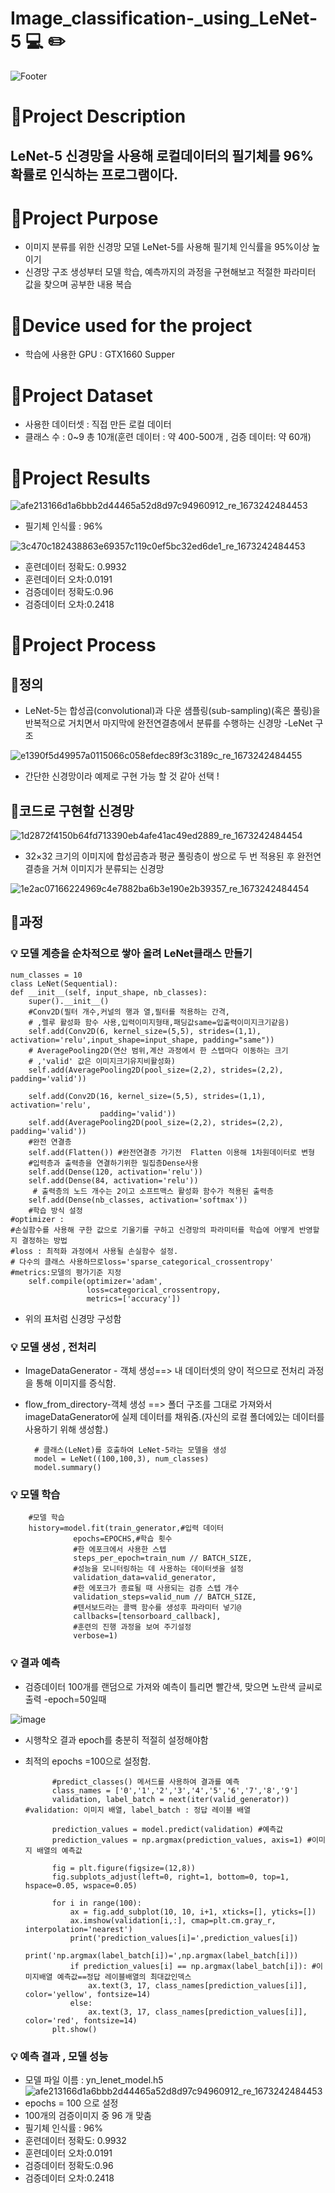 # Image_classification-_using_LeNet-5 :computer:  :pencil2:
![Footer](https://capsule-render.vercel.app/api?type=waving&color=auto&height=200&section=footer)

# :pushpin:Project Description
LeNet-5 신경망을 사용해 로컬데이터의 필기체를 96%확률로 인식하는 프로그램이다.
-----------------------------------------------------------

# :pushpin:Project Purpose
- 이미지 분류를 위한 신경망 모델 LeNet-5를 사용해 필기체 인식률을 95%이상 높이기
- 신경망 구조 생성부터 모델 학습, 예측까지의 과정을 구현해보고 적절한 파라미터 값을 찾으며 공부한 내용 복습

# :pushpin:Device used for the project
- 학습에 사용한 GPU : GTX1660 Supper

# :pushpin:Project Dataset
- 사용한 데이터셋 : 직접 만든 로컬 데이터
- 클래스 수 : 0~9 총 10개(훈련 데이터 : 약 400-500개 , 검증 데이터: 약 60개)

# :pushpin:Project Results
![afe213166d1a6bbb2d44465a52d8d97c94960912_re_1673242484453](https://user-images.githubusercontent.com/105347300/211253351-b02c9ef4-9275-419d-a556-a26afc951867.png)

- 필기체 인식률 : 96%

![3c470c182438863e69357c119c0ef5bc32ed6de1_re_1673242484453](https://user-images.githubusercontent.com/105347300/211253417-19712100-0453-4bf5-a87d-d97a7f9b03e9.png)

- 훈련데이터 정확도: 0.9932
- 훈련데이터 오차:0.0191
- 검증데이터 정확도:0.96
- 검증데이터 오차:0.2418

# :pushpin:Project Process

## :loudspeaker:정의
- LeNet-5는 합성곱(convolutional)과 다운 샘플링(sub-sampling)(혹은 풀링)을 반복적으로 거치면서 마지막에 완전연결층에서 분류를 수행하는 신경망
-LeNet 구조

![e1390f5d49957a0115066c058efdec89f3c3189c_re_1673242484455](https://user-images.githubusercontent.com/105347300/211254579-e2d5ef45-7872-4d00-941a-ee69929af675.png)

- 간단한 신경망이라 예제로 구현 가능 할 것 같아 선택 !

## :loudspeaker:코드로 구현할 신경망
![1d2872f4150b64fd713390eb4afe41ac49ed2889_re_1673242484454](https://user-images.githubusercontent.com/105347300/211254676-b6d17385-bd8c-4135-945a-48eb9fecd425.png)

- 32×32 크기의 이미지에 합성곱층과 평균 풀링층이 쌍으로 두 번 적용된 후 완전연결층을 거쳐 이미지가 분류되는 신경망

![1e2ac07166224969c4e7882ba6b3e190e2b39357_re_1673242484454](https://user-images.githubusercontent.com/105347300/211254746-9cf88006-65e0-4ed0-993b-86a6358d9798.png)

## :loudspeaker:과정

### :bulb: 모델 계층을 순차적으로 쌓아 올려 LeNet클래스 만들기


    num_classes = 10
    class LeNet(Sequential):
    def __init__(self, input_shape, nb_classes): 
        super().__init__()
        #Conv2D(필터 개수,커널의 행과 열,필터를 적용하는 간격,
        # ,렐루 활성화 함수 사용,입력이미지형태,패딩값same=입출력이미지크기같음)
        self.add(Conv2D(6, kernel_size=(5,5), strides=(1,1), activation='relu',input_shape=input_shape, padding="same")) 
        # AveragePooling2D(연산 범위,계산 과정에서 한 스텝마다 이동하는 크기
        # ,'valid' 값은 이미지크기유지비활성화)                        
        self.add(AveragePooling2D(pool_size=(2,2), strides=(2,2), padding='valid')) 
 
        self.add(Conv2D(16, kernel_size=(5,5), strides=(1,1), activation='relu',
                        padding='valid'))
        self.add(AveragePooling2D(pool_size=(2,2), strides=(2,2), padding='valid'))
        #완전 연결층
        self.add(Flatten()) #완전연결층 가기전  Flatten 이용해 1차원데이터로 변형
        #입력층과 출력층을 연결하기위한 밀집층Dense사용 
        self.add(Dense(120, activation='relu'))
        self.add(Dense(84, activation='relu'))
         # 출력층의 노드 개수는 2이고 소프트맥스 활성화 함수가 적용된 출력층   
        self.add(Dense(nb_classes, activation='softmax'))
        #학습 방식 설정
    #optimizer : 
    #손실함수를 사용해 구한 값으로 기울기를 구하고 신경망의 파라미터를 학습에 어떻게 반영할지 결정하는 방법
    #loss : 최적화 과정에서 사용될 손실함수 설정.
    # 다수의 클래스 사용하므로loss='sparse_categorical_crossentropy'
    #metrics:모델의 평가기준 지정
        self.compile(optimizer='adam',
                     loss=categorical_crossentropy,
                     metrics=['accuracy'])


- 위의 표처럼 신경망 구성함

### :bulb: 모델 생성 , 전처리
- ImageDataGenerator - 객체 생성==> 내 데이터셋의 양이 적으므로 전처리 과정을 통해 이미지를 증식함.
- flow_from_directory-객체 생성 ==> 폴더 구조를 그대로 가져와서 imageDataGenerator에 실제 데이터를 채워줌.(자신의 로컬 폴더에있는 데이터를 사용하기 위해 생성함.)

        # 클래스(LeNet)를 호출하여 LeNet-5라는 모델을 생성
        model = LeNet((100,100,3), num_classes) 
        model.summary()
        
### :bulb: 모델 학습
        #모델 학습
        history=model.fit(train_generator,#입력 데이터
                  epochs=EPOCHS,#학습 횟수
                  #한 에포크에서 사용한 스텝
                  steps_per_epoch=train_num // BATCH_SIZE,
                  #성능을 모니터링하는 데 사용하는 데이터셋을 설정
                  validation_data=valid_generator,
                  #한 에포크가 종료될 때 사용되는 검증 스텝 개수
                  validation_steps=valid_num // BATCH_SIZE,
                  #텐서보드라는 콜백 함수를 생성후 파라미터 넣기@
                  callbacks=[tensorboard_callback],
                  #훈련의 진행 과정을 보여 주기설정
                  verbose=1) 

### :bulb: 결과 예측
- 검증데이터 100개를 랜덤으로 가져와 예측이 틀리면 빨간색, 맞으면 노란색 글씨로 출력
-epoch=50일때

![image](https://user-images.githubusercontent.com/105347300/211257076-478e1c50-df75-45dd-a5da-80622c6ee2da.png)

- 시행착오 결과 epoch를 충분히 적절히 설정해야함
- 최적의 epochs =100으로 설정함.

            #predict_classes() 메서드를 사용하여 결과를 예측
            class_names = ['0','1','2','3','4','5','6','7','8','9']
            validation, label_batch = next(iter(valid_generator)) #validation: 이미지 배열, label_batch : 정답 레이블 배열

            prediction_values = model.predict(validation) #예측값
            prediction_values = np.argmax(prediction_values, axis=1) #이미지 배열의 예측값

            fig = plt.figure(figsize=(12,8))
            fig.subplots_adjust(left=0, right=1, bottom=0, top=1, hspace=0.05, wspace=0.05)

            for i in range(100):
                ax = fig.add_subplot(10, 10, i+1, xticks=[], yticks=[])
                ax.imshow(validation[i,:], cmap=plt.cm.gray_r, interpolation='nearest')
                print('prediction_values[i]=',prediction_values[i])
                print('np.argmax(label_batch[i])=',np.argmax(label_batch[i]))
                if prediction_values[i] == np.argmax(label_batch[i]): #이미지배열 예측값==정답 레이블배열의 최대값인덱스
                    ax.text(3, 17, class_names[prediction_values[i]], color='yellow', fontsize=14)
                else:
                    ax.text(3, 17, class_names[prediction_values[i]], color='red', fontsize=14)
            plt.show()
            
### :bulb: 예측 결과 , 모델 성능
- 모델 파일 이름 : yn_lenet_model.h5 
![afe213166d1a6bbb2d44465a52d8d97c94960912_re_1673242484453](https://user-images.githubusercontent.com/105347300/211256338-6ab2f5c0-8555-4452-8c57-f9073af9b3b7.png)
- epochs =  100 으로 설정
- 100개의 검증이미지 중  96 개 맞춤 
- 필기체 인식률 : 96%
- 훈련데이터 정확도: 0.9932
- 훈련데이터 오차:0.0191
- 검증데이터 정확도:0.96
- 검증데이터 오차:0.2418

